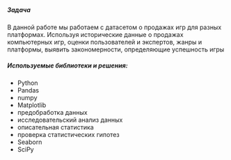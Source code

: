 ##### Задача
В данной работе мы работаем с датасетом о продажах игр для разных платформах. Используя исторические данные о продажах компьютерных игр, оценки пользователей и экспертов, жанры и платформы, выявить закономерности, определяющие успешность игры 

##### Используемые библиотеки и решения:
 - Python
 - Pandas
 - numpy
 - Matplotlib
 - предобработка данных
 - исследовательский анализ данных
 - описательная статистика
 - проверка статистических гипотез
 - Seaborn
 - SciPy
